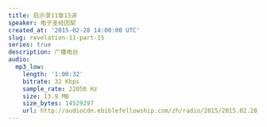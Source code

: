 ```yaml
---
title: 启示录11章15讲
speaker: 电子圣经团契
created_at: '2015-02-28 14:00:00 UTC'
slug: revelation-11-part-15
series: true
description: 广播电台
audio:
  mp3_low:
    length: '1:00:32'
    bitrate: 32 Kbps
    sample_rate: 22050 Hz
    size: 13.9 MB
    size_bytes: 14529297
    url: http://audiocdn.ebiblefellowship.com/zh/radio/2015/2015.02.28_EBF_-_Revelation_11_Part_15.mp3
---
```

